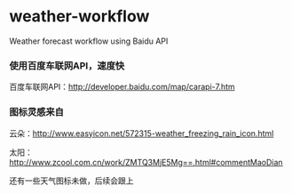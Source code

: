 weather-workflow
================

Weather forecast workflow using Baidu API


### 使用百度车联网API，速度快

百度车联网API：http://developer.baidu.com/map/carapi-7.htm


### 图标灵感来自

云朵：http://www.easyicon.net/572315-weather_freezing_rain_icon.html

太阳：http://www.zcool.com.cn/work/ZMTQ3MjE5Mg==.html#commentMaoDian

还有一些天气图标未做，后续会跟上

